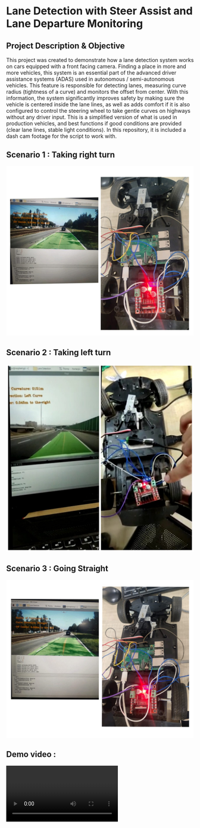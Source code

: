 # Lane Detection with Steer Assist and Lane Departure Monitoring
## Project Description & Objective
This project was created to demonstrate how a lane detection system works on cars equipped with a front facing camera. Finding a place in more and more vehicles, this system is an essential part of the advanced driver assistance systems (ADAS) used in autonomous / semi-autonomous vehicles. This feature is responsible for detecting lanes, measuring curve radius (tightness of a curve) and monitors the offset from center. With this information, the system significantly improves safety by making sure the vehicle is centered inside the lane lines, as well as adds comfort if it is also configured to control the steering wheel to take gentle curves on highways without any driver input. This is a simplified version of what is used in production vehicles, and best functions if good conditions are provided (clear lane lines, stable light conditions). In this repository, it is included a dash cam footage for the script to work with.

## Scenario 1 : Taking right turn
![Scenario 1 : Taking right turn](https://github.com/Raj-0601/Lane-Detection-with-Steer-Assist/blob/main/pic%201.jpeg)
## Scenario 2 : Taking left turn
![Scenario 2 : Taking left turn](https://github.com/Raj-0601/Lane-Detection-with-Steer-Assist/blob/main/pic%203.jpeg)
## Scenario 3 : Going Straight
![Scenario 3 : Going Straight](https://github.com/Raj-0601/Lane-Detection-with-Steer-Assist/blob/main/pic%202.jpeg)
## Demo video :
![Demo video :](https://github.com/Raj-0601/Lane-Detection-with-Steer-Assist/blob/main/Demo%20video.mp4)
